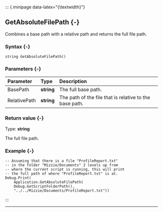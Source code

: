 ::: {.minipage data-latex="{\textwidth}"}
## GetAbsoluteFilePath {-}

Combines a base path with a relative path and returns the full file path.

### Syntax {-}

```{sql}
string GetAbsoluteFilePath()
```

### Parameters {-}

**Parameter** | **Type** | **Description**
| :-- | :-- | :-- |
BasePath | **string** | The full base path.
RelativePath | **string** | The path of the file that is relative to the base path.

### Return value {-}

Type: **string**

The full file path.

### Example {-}

```{sql}
-- Assuming that there is a file "ProfileReport.txt"
-- in the folder "Mizzie/Documents" 2 levels up from
-- where the current script is running, this will print
-- the full path of where "ProfileReport.txt" is at.
Debug.Print(
    Application.GetAbsoluteFilePath(
    Debug.GetScriptFolderPath(),
    "../../Mizzie/Documents/ProfileReport.txt"))
```
:::

***